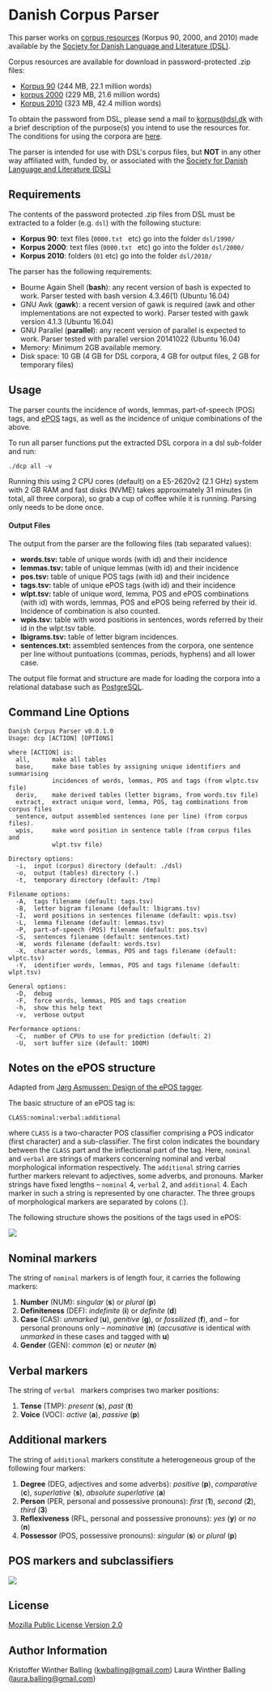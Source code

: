 Danish Corpus Parser
====================

This parser works on [corpus resources](http://korpus.dsl.dk/resources.html) (Korpus 90, 2000, and 2010) made available by the [Society for Danish Language and Literature (DSL)](www.dsl.dk).

Corpus resources are available for download in password-protected .zip files:

- [Korpus 90](http://korpus.dsl.dk/resources/corpora/KDK-1990.scrambled.zip) (244 MB, 22.1 million words)
- [korpus 2000](http://korpus.dsl.dk/resources/corpora/KDK-2000.scrambled.zip) (229 MB, 21.6 million words)
- [Korpus 2010](http://korpus.dsl.dk/resources/corpora/KDK-2010.scrambled.zip) (323 MB, 42.4 million words)

To obtain the password from DSL, please send a mail to korpus@dsl.dk with a brief description of the purpose(s) you intend to use the resources for. The conditions for using the corpora are [here](http://korpus.dsl.dk/conditions.html).

The parser is intended for use with DSL's corpus files, but **NOT** in any other way affiliated with, funded by, or associated with the [Society for Danish Language and Literature (DSL)](www.dsl.dk)

Requirements
------------

The contents of the password protected .zip files from DSL must be extracted to a folder (e.g. ```dsl```) with the following stucture:

- **Korpus 90**: text files (```0000.txt ``` etc) go into the folder ```dsl/1990/```
- **Korpus 2000**: text files (```0000.txt ``` etc) go into the folder ```dsl/2000/```
- **Korpus 2010**: folders (```01``` etc) go into the folder ```dsl/2010/```

The parser has the following requirements:

- Bourne Again Shell (**bash**): any recent version of bash is expected to work. Parser tested with bash version 4.3.46(1) (Ubuntu 16.04)
- GNU Awk (**gawk**): a recent version of gawk is required (awk and other implementations are not expected to work). Parser tested with gawk version 4.1.3 (Ubuntu 16.04)
- GNU Parallel (**parallel**): any recent version of parallel is expected to work. Parser tested with parallel version 20141022 (Ubuntu 16.04)
- Memory: Minimum 2GB available memory.
- Disk space: 10 GB (4 GB for DSL corpora, 4 GB for output files, 2 GB for temporary files)

Usage
-------

The parser counts the incidence of words, lemmas, part-of-speech (POS) tags, and [ePOS](http://korpus.dsl.dk/clarin/corpus-doc/pos-design.pdf) tags, as well as the incidence of unique combinations of the above.

To run all parser functions put the extracted DSL corpora in a dsl sub-folder and run:

```./dcp all -v```

Running this using 2 CPU cores (default) on a E5-2620v2 (2.1 GHz) system with 2 GB RAM and fast disks (NVME) takes approximately 31 minutes (in total, all three corpora), so grab a cup of coffee while it is running. Parsing only needs to be done once.

#### Output Files

The output from the parser are the following files (tab separated values):

- **words.tsv:** table of unique words (with id) and their incidence
- **lemmas.tsv:** table of unique lemmas (with id) and their incidence
- **pos.tsv:**  table of unique POS tags (with id) and their incidence
- **tags.tsv:**  table of unique ePOS tags (with id) and their incidence
- **wlpt.tsv:**  table of unique word, lemma, POS and ePOS combinations (with id)
  with words, lemmas, POS and ePOS being referred by their id. Incidence of 
  combination is also counted.
- **wpis.tsv:** table with word positions in sentences, words referred by their
  id in the wlpt.tsv table.
- **lbigrams.tsv:** table of letter bigram incidences.
- **sentences.txt:** assembled sentences from the corpora, one sentence per line
  without puntuations (commas, periods, hyphens) and all lower case.

The output file format and structure are made for loading the corpora into a relational database such as [PostgreSQL](https://www.postgresql.org/).

Command Line Options
--------------------

```
Danish Corpus Parser v0.0.1.0
Usage: dcp [ACTION] [OPTIONS]

where [ACTION] is:
  all,      make all tables
  base,     make base tables by assigning unique identifiers and summarising
            incidences of words, lemmas, POS and tags (from wlptc.tsv file)
  deriv,    make derived tables (letter bigrams, from words.tsv file)
  extract,  extract unique word, lemma, POS, tag combinations from corpus files
  sentence, output assembled sentences (one per line) (from corpus files).
  wpis,     make word position in sentence table (from corpus files and
            wlpt.tsv file)

Directory options:
  -i,  input (corpus) directory (default: ./dsl)
  -o,  output (tables) directory (.)
  -t,  temporary directory (default: /tmp)

Filename options:
  -A,  tags filename (default: tags.tsv)
  -B,  letter bigram filename (default: lbigrams.tsv)
  -I,  word positions in sentences filename (default: wpis.tsv)
  -L,  lemma filename (default: lemmas.tsv)
  -P,  part-of-speech (POS) filename (default: pos.tsv)
  -S,  sentences filename (default: sentences.txt)
  -W,  words filename (default: words.tsv)
  -X,  character words, lemmas, POS and tags filename (default: wlptc.tsv)
  -Y,  identifier words, lemmas, POS and tags filename (default: wlpt.tsv)

General options:
  -D,  debug
  -F,  force words, lemmas, POS and tags creation
  -h,  show this help text
  -v,  verbose output

Performance options:
  -C,  number of CPUs to use for prediction (default: 2)
  -U,  sort buffer size (default: 100M)
```


Notes on the ePOS structure
-------

Adapted from [Jørg Asmussen: Design of the ePOS tagger](http://korpus.dsl.dk/clarin/corpus-doc/pos-design.pdf).

The basic structure of an ePOS tag is:

```
CLASS:nominal:verbal:additional
```

where ```CLASS``` is a two-character POS classifier comprising a POS indicator (first character) and a sub-classifier. The first colon indicates the boundary between the ```CLASS``` part and the inflectional part of the tag. Here, ```nominal``` and ```verbal``` are strings of markers concerning nominal and verbal morphological information respectively. The ```additional``` string carries further markers relevant to adjectives, some adverbs, and pronouns. Marker strings have fixed lengths – ```nominal``` 4, ```verbal``` 2, and ```additional``` 4. Each marker in such a string is represented by one
character. The three groups of morphological markers are separated by colons (:).

The following structure shows the positions of the tags used in ePOS:

![](https://github.com/balling-cc/danish-corpus-parser/raw/master/inflectional-markers.png)

## Nominal markers

The string of ```nominal``` markers is of length four, it carries the following markers:

1. **Number** (NUM): *singular* (**s**) or *plural* (**p**)
2. **Definiteness** (DEF): *indefinite* (**i**) or *definite* (**d**)
3. **Case**   (CAS): *unmarked* (**u**), *genitive* (**g**), or *fossilized* (**f**), and – for personal
pronouns only – *nominative* (**n**) (*accusative* is identical with *unmarked* in
these cases and tagged with **u**)
4. **Gender** (GEN): *common* (**c**) or *neuter* (**n**)

## Verbal markers

The string of ```verbal ``` markers comprises two marker positions:

1. **Tense** (TMP): *present* (**s**), *past* (**t**)
2. **Voice** (VOC): *active* (**a**), *passive* (**p**)

## Additional markers

The string of ```additional``` markers constitute a heterogeneous group of the following four
markers:

1. **Degree** (DEG, adjectives and some adverbs): *positive* (**p**), *comparative* (**c**),
*superlative* (**s**), *absolute superlative* (**a**)
2. **Person** (PER, personal and possessive pronouns): *first* (**1**), *second* (**2**),
*third* (**3**)
3. **Reflexiveness** (RFL, personal and possessive pronouns): *yes* (**y**) or *no* (**n**)
4. **Possessor** (POS, possessive pronouns): *singular* (**s**) or *plural* (**p**)

## POS markers and subclassifiers

![](https://github.com/balling-cc/danish-corpus-parser/raw/master/pos-markers-and-subclassifiers.png)

License
-------

[Mozilla Public License Version 2.0](http://mozilla.org/MPL/2.0/)

Author Information
------------------

Kristoffer Winther Balling (kwballing@gmail.com)
Laura Winther Balling (laura.balling@gmail.com)

